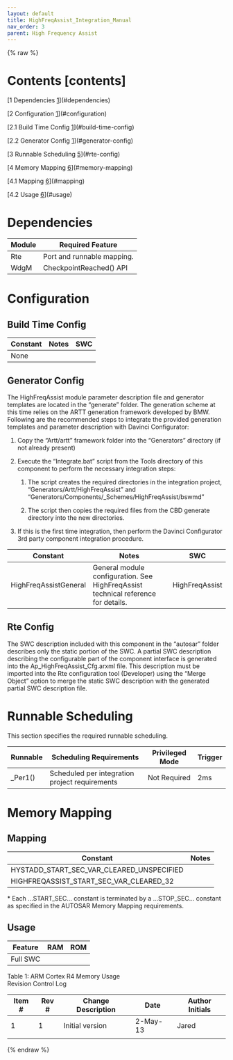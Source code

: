 ```yaml
---
layout: default
title: HighFreqAssist_Integration_Manual
nav_order: 3
parent: High Frequency Assist
---
```

{% raw %}
# Contents [contents]

[1 Dependencies [1](#dependencies)](#dependencies)

[2 Configuration [1](#configuration)](#configuration)

[2.1 Build Time Config [1](#build-time-config)](#build-time-config)

[2.2 Generator Config [1](#generator-config)](#generator-config)

[3 Runnable Scheduling [5](#rte-config)](#rte-config)

[4 Memory Mapping [6](#memory-mapping)](#memory-mapping)

[4.1 Mapping [6](#mapping)](#mapping)

[4.2 Usage [6](#usage)](#usage)

# Dependencies

| Module | Required Feature           |
|--------|----------------------------|
| Rte    | Port and runnable mapping. |
| WdgM   | CheckpointReached() API    |

# Configuration

## Build Time Config

| Constant | Notes | SWC |
|----------|-------|-----|
| None     |       |     |

## Generator Config

The HighFreqAssist module parameter description file and generator
templates are located in the “generate” folder. The generation scheme at
this time relies on the ARTT generation framework developed by BMW.
Following are the recommended steps to integrate the provided generation
templates and parameter description with Davinci Configurator:

1.  Copy the “Artt/artt” framework folder into the “Generators”
    directory (if not already present)

2.  Execute the “Integrate.bat” script from the Tools directory of this
    component to perform the necessary integration steps:

    1.  The script creates the required directories in the integration
        project, “Generators/Artt/HighFreqAssist” and
        “Generators/Components/\_Schemes/HighFreqAssist/bswmd”

    2.  The script then copies the required files from the CBD generate
        directory into the new directories.

3.  If this is the first time integration, then perform the Davinci
    Configurator 3rd party component integration procedure.

| Constant              | Notes                                                                             | SWC            |
|-------------------|-----------------------------------------|-------------|
| HighFreqAssistGeneral | General module configuration. See HighFreqAssist technical reference for details. | HighFreqAssist |

## Rte Config

The SWC description included with this component in the “autosar” folder
describes only the static portion of the SWC. A partial SWC description
describing the configurable part of the component interface is generated
into the Ap_HighFreqAssist_Cfg.arxml file. This description must be
imported into the Rte configuration tool (Developer) using the “Merge
Object” option to merge the static SWC description with the generated
partial SWC description file.

# Runnable Scheduling

This section specifies the required runnable scheduling.

| Runnable | Scheduling Requirements                        | Privileged Mode | Trigger |
|--------------------|-----------------------------------|----------|---------|
| \_Per1() | Scheduled per integration project requirements | Not Required    | 2ms     |

# Memory Mapping

## Mapping

| Constant                                  | Notes |
|-------------------------------------------|-------|
| HYSTADD_START_SEC_VAR_CLEARED_UNSPECIFIED |       |
| HIGHFREQASSIST_START_SEC_VAR_CLEARED_32   |       |

\* Each …START_SEC… constant is terminated by a …STOP_SEC… constant as
specified in the AUTOSAR Memory Mapping requirements.

## Usage

| Feature  | RAM | ROM |
|----------|-----|-----|
| Full SWC |     |     |

Table 1: ARM Cortex R4 Memory Usage  
Revision Control Log

| **Item \#** | **Rev \#** | **Change Description** | **Date** | **Author Initials** |
|------|------|--------------------------------------------|---------|---------|
| 1           | 1          | Initial version        | 2-May-13 | Jared               |
|             |            |                        |          |                     |

{% endraw %}